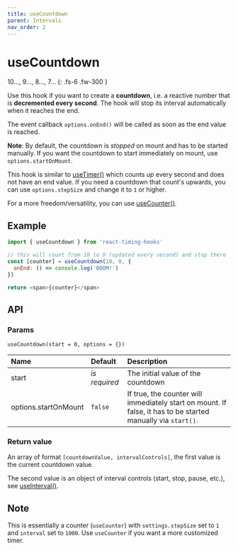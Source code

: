 ```yaml
---
title: useCountdown
parent: Intervals
nav_order: 2
---
```


# useCountdown

10…, 9…, 8…, 7…
{: .fs-6 .fw-300 }

Use this hook if you want to create a **countdown**, i.e. a reactive number that is **decremented every second**.
The hook will stop its interval automatically when it reaches the end.

The event callback `options.onEnd()` will be called as soon as the end value is reached.

**Note**: By default, the countdown is _stopped_ on mount and has to be started manually. 
If you want the countdown to start immediately on mount, use `options.startOnMount`.

This hook is similar to [useTimer()](/react-timing-hooks/intervals-api/useTimer.html) which counts _up_ every second and does not have an end value.
If you need a countdown that count's upwards, you can use `options.stepSize` and change it to `1` or higher.

For a more freedom/versatility, you can use [useCounter()](/react-timing-hooks/intervals-api/useCounter.html).

## Example

```javascript
import { useCountdown } from 'react-timing-hooks'

// this will count from 10 to 0 (updated every second) and stop there
const [counter] = useCountdown(10, 0, { 
  onEnd: () => console.log('BOOM!')
})

return <span>{counter}</span>
```

## API

### Params

`useCountdown(start = 0, options = {})`

| Name                 | Default       | Description                                                                                                  |
|:---------------------|:--------------|:-------------------------------------------------------------------------------------------------------------|
| start                | _is required_ | The initial value of the countdown                                                                           |
| options.startOnMount | `false`       | If true, the counter will immediately start on mount. If false, it has to be started manually via `start()`. |



### Return value

An array of format `[countdownValue, intervalControls]`, the first value is the current countdown value.

The second value is an object of interval controls (start, stop, pause, etc.), see [useInterval()](/react-timing-hooks/intervals-api/useInterval.html#return-value).

## Note

This is essentially a counter (`useCounter`) with `settings.stepSize` set to `1` and `interval` set to `1000`.
Use `useCounter` if you want a more customized timer.
